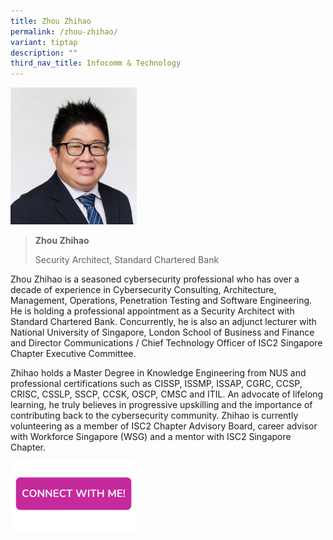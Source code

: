```yaml
---
title: Zhou Zhihao
permalink: /zhou-zhihao/
variant: tiptap
description: ""
third_nav_title: Infocomm & Technology
---
```

<p></p>
<div class="isomer-image-wrapper">
<img style="width: 40%;" height="auto" width="100%" alt="" src="/images/Profile Photos/Zhou_Zhihao_1_copy.jpg">
</div>
<p></p>
<blockquote>
<p><strong>Zhou Zhihao</strong>
</p>
<p>Security Architect, Standard Chartered Bank</p>
</blockquote>
<p></p>
<p>Zhou Zhihao is a seasoned cybersecurity professional who has over a decade
of experience in Cybersecurity Consulting, Architecture, Management, Operations,
Penetration Testing and Software Engineering. He is holding a professional
appointment as a Security Architect with Standard Chartered Bank. Concurrently,
he is also an adjunct lecturer with National University of Singapore, London
School of Business and Finance and Director Communications / Chief Technology
Officer of ISC2 Singapore Chapter Executive Committee.</p>
<p></p>
<p>Zhihao holds a Master Degree in Knowledge Engineering from NUS and professional
certifications such as CISSP, ISSMP, ISSAP, CGRC, CCSP, CRISC, CSSLP, SSCP,
CCSK, OSCP, CMSC and ITIL. An advocate of lifelong learning, he truly believes
in progressive upskilling and the importance of contributing back to the
cybersecurity community. Zhihao is currently volunteering as a member of
ISC2 Chapter Advisory Board, career advisor with Workforce Singapore (WSG)
and a mentor with ISC2 Singapore Chapter.</p>
<p></p>
<p></p><a class="isomer-image-wrapper" href="https://form.gov.sg/677f3e2e7e69fe74e835f3ab"><img style="width: 40%;" height="auto" width="100%" alt="" src="/images/CONNECT_WITH_ME.png"></a>
<p></p>